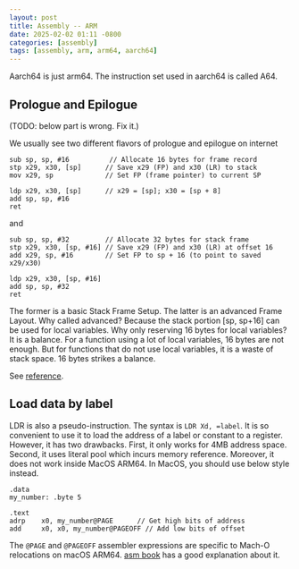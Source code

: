 ```yaml
---
layout: post
title: Assembly -- ARM
date: 2025-02-02 01:11 -0800
categories: [assembly]
tags: [assembly, arm, arm64, aarch64]
---
```


Aarch64 is just arm64. The instruction set used in aarch64 is called A64.

## Prologue and Epilogue

(TODO: below part is wrong. Fix it.)

We usually see two different flavors of prologue and epilogue on internet

```
sub sp, sp, #16          // Allocate 16 bytes for frame record
stp x29, x30, [sp]      // Save x29 (FP) and x30 (LR) to stack
mov x29, sp             // Set FP (frame pointer) to current SP

ldp x29, x30, [sp]      // x29 = [sp]; x30 = [sp + 8]
add sp, sp, #16
ret
```

and

```
sub sp, sp, #32         // Allocate 32 bytes for stack frame
stp x29, x30, [sp, #16] // Save x29 (FP) and x30 (LR) at offset 16
add x29, sp, #16        // Set FP to sp + 16 (to point to saved x29/x30)

ldp x29, x30, [sp, #16]
add sp, sp, #32
ret
```

The former is a basic Stack Frame Setup. The latter is an advanced Frame
Layout. Why called advanced? Because the stack portion [sp, sp+16] can be used
for local variables. Why only reserving 16 bytes for local variables? It is a
balance. For a function using a lot of local variables, 16 bytes are not
enough. But for functions that do not use local variables, it is a waste of
stack space. 16 bytes strikes a balance.

See [reference](https://johannst.github.io/notes/arch/arm64.html).

## Load data by label

LDR is also a pseudo-instruction. The syntax is `LDR Xd, =label`. It is so
convenient to use it to load the address of a label or constant to a register.
However, it has two drawbacks. First, it only works for 4MB address space.
Second, it uses literal pool which incurs memory reference. Moreover, it does
not work inside MacOS ARM64. In MacOS, you should use below style instead.

```
.data
my_number: .byte 5

.text
adrp    x0, my_number@PAGE      // Get high bits of address
add     x0, x0, my_number@PAGEOFF // Add low bits of offset
```

The `@PAGE` and `@PAGEOFF` assembler expressions are specific to Mach-O
relocations on macOS ARM64.
[asm book](https://github.com/pkivolowitz/asm_book/blob/main/section_1/regs/ldr2.md#apple-silicon)
has a good explanation about it.
